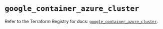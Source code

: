 # `google_container_azure_cluster`

Refer to the Terraform Registry for docs: [`google_container_azure_cluster`](https://registry.terraform.io/providers/hashicorp/google/6.41.0/docs/resources/container_azure_cluster).
